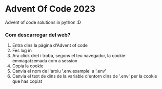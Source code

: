 # Advent Of Code 2023

Advent of code solutions in python :D

### Com descarregar del web?

1. Entra dins la pàgina d'Advent of code
2. Fes log in
3. Ara click dret i troba, segons el teu navegador, la cookie emmagatzemada com a session
4. Copia la cookie
5. Canvia el nom de l'arxiu '.env.example' a '.env'
6. Canvia el text de dins de la variable d'entorn dins de '.env' per la cookie que has copiat

